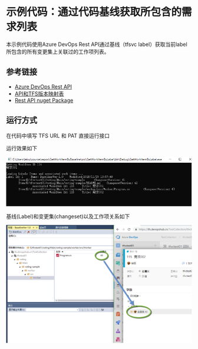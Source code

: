 # 示例代码：通过代码基线获取所包含的需求列表

本示例代码使用Azure DevOps Rest API通过基线（tfsvc label）获取当前label所包含的所有变更集上关联过的工作项列表。

## 参考链接

* [Azure DevOps Rest API](https://docs.microsoft.com/en-us/rest/api/azure/devops/?view=azure-devops-rest-4.1)
* [API和TFS版本映射表](https://docs.microsoft.com/en-us/rest/api/azure/devops/?view=azure-devops-rest-4.1#api-and-tfs-version-mapping)
* [Rest API nuget Package](https://docs.microsoft.com/en-us/azure/devops/integrate/concepts/dotnet-client-libraries?view=vsts)

## 运行方式

在代码中填写 TFS URL 和 PAT 直接运行接口

运行效果如下

![](GetWorkItemByLabel.png)

基线(Label)和变更集(changeset)以及工作项关系如下

![](GetWorkItemByLabel01.png)
